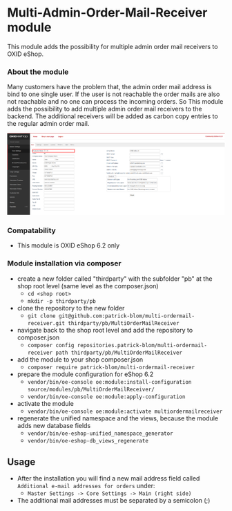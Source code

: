 Multi-Admin-Order-Mail-Receiver module
==================

This module adds the possibility for multiple admin order mail receivers to OXID eShop. 

### About the module
Many customers have the problem that, the admin order mail address is bind to one single user.
If the user is not reachable the order mails are also not reachable and no one can process the
incoming orders. So This module adds the possibility to add multiple admin order mail receivers
to the backend. The additional receivers will be added as carbon copy entries to the regular 
admin order mail.

![Image alt="preview of the module"](module-preview.png)

### Compatability

* This module is OXID eShop 6.2 only 

### Module installation via composer

* create a new folder called "thirdparty" with the subfolder "pb" at the shop root level (same level as the composer.json)
    * `cd <shop root>`
    * `mkdir -p thirdparty/pb`  
* clone the repository to the new folder
    * `git clone git@github.com:patrick-blom/multi-ordermail-receiver.git thirdparty/pb/MultiOrderMailReceiver` 
* navigate back to the shop root level and add the repository to composer.json
    * `composer config repositories.patrick-blom/multi-ordermail-receiver path thirdparty/pb/MultiOrderMailReceiver`
* add the module to your shop composer.json
    * `composer require patrick-blom/multi-ordermail-receiver`
* prepare the module configuration for eShop 6.2
    * `vendor/bin/oe-console oe:module:install-configuration source/modules/pb/MultiOrderMailReceiver/`
    * `vendor/bin/oe-console oe:module:apply-configuration`
* activate the module
    * `vendor/bin/oe-console oe:module:activate multiordermailreceiver`
* regenerate the unified namespace and the views, because the module adds new database fields
    * `vendor/bin/oe-eshop-unified_namespace_generator`
    * `vendor/bin/oe-eshop-db_views_regenerate`

## Usage

- After the installation you will find a new mail address field called `Additional e-mail addresses for orders` under:
    - `Master Settings -> Core Settings -> Main (right side)`
- The additional mail addresses must be separated by a semicolon (;)
   
